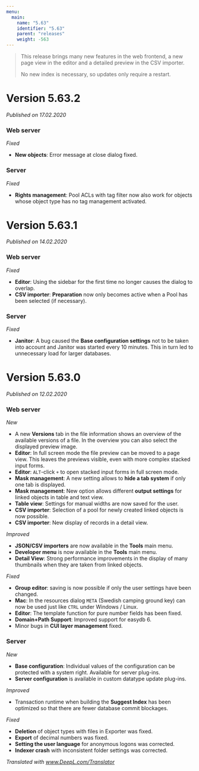 ```yaml
---
menu:
  main:
    name: "5.63"
    identifier: "5.63"
    parent: "releases"
    weight: -563
---
```


>  This release brings many new features in the web frontend, a new page view in the editor and a detailed preview in the CSV importer.
>
> No new index is necessary, so updates only require a restart.

# Version 5.63.2

*Published on 17.02.2020*

### Web server

*Fixed*

- **New objects**: Error message at close dialog fixed.

### Server

*Fixed*

- **Rights management**: Pool ACLs with tag filter now also work for objects whose object type has no tag management activated.

# Version 5.63.1

*Published on 14.02.2020*

### Web server

*Fixed*

- **Editor**: Using the sidebar for the first time no longer causes the dialog to overlap.
- **CSV importer**: **Preparation** now only becomes active when a Pool has been selected (if necessary).

### Server

*Fixed*

- **Janitor**: A bug caused the **Base configuration settings** not to be taken into account and Janitor was started every 10 minutes. This in turn led to unnecessary load for larger databases.

# Version 5.63.0

*Published on 12.02.2020*

### Web server

*New*

- A new **Versions** tab in the file information shows an overview of the available versions of a file. In the overview you can also select the displayed preview image.
- **Editor**: In full screen mode the file preview can be moved to a page view. This leaves the previews visible, even with more complex stacked input forms.
- **Editor**: `ALT`-click `+` to open stacked input forms in full screen mode.
- **Mask management**: A new setting allows to **hide a tab system** if only one tab is displayed.
- **Mask management**: New option allows different **output settings** for linked objects in table and text view.
- **Table view**: Settings for manual widths are now saved for the user.
- **CSV importer**: Selection of a pool for newly created linked objects is now possible.
- **CSV importer**: New display of records in a detail view.

*Improved*

- **JSON/CSV importers** are now available in the **Tools** main menu.
- **Developer menu** is now available in the **Tools** main menu.
- **Detail View**: Strong performance improvements in the display of many thumbnails when they are taken from linked objects.

*Fixed*

- **Group editor**: saving is now possible if only the user settings have been changed. 
- **Mac**: In the resources dialog `META` (Swedish camping ground key) can now be used just like `CTRL` under Windows / Linux. 
- **Editor**: The template function for pure number fields has been fixed. 
- **Domain+Path Support**: Improved support for easydb 6.
- Minor bugs in **CUI layer management** fixed.

### Server

*New*

- **Base configuration**: Individual values of the configuration can be protected with a system right. Available for server plug-ins.
- **Server configuration** is available in custom datatype update plug-ins.

*Improved*

- Transaction runtime when building the **Suggest Index** has been optimized so that there are fewer database commit blockages.

*Fixed*

- **Deletion** of object types with files in Exporter was fixed.
- **Export** of decimal numbers was fixed.
- **Setting the user language** for anonymous logons was corrected.
- **Indexer crash** with inconsistent folder settings was corrected.

*Translated with www.DeepL.com/Translator*
